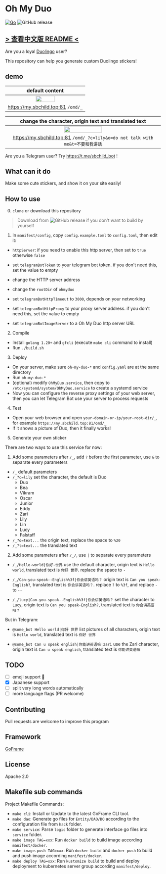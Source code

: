 # Oh My Duo

[![Go](https://github.com/sb-child/OhMyDuo/actions/workflows/go.yml/badge.svg)](https://github.com/sb-child/OhMyDuo/actions/workflows/go.yml) ![GitHub release](https://img.shields.io/github/v/release/sb-child/OhMyDuo)

## [> 查看中文版 README <](../../README.MD)

Are you a loyal [Duolingo](https://duolingo.com/) user?

This repository can help you generate custom Duolingo stickers!

## demo

|                           default content                            |
| :------------------------------------------------------------------: |
| <img src="https://my.sbchild.top:81/omd/_?x=fj32j340if" width="50%"> |
|                  https://my.sbchild.top:81 `/omd/_`                  |

|                                  change the character, origin text and translated text                                   |
| :----------------------------------------------------------------------------------------------------------------------: |
| <img src="https://my.sbchild.top:81/omd/_?c=lily&o=do%20not%20talk%20with%20me&t=不要和我讲话&x=fyufyudtry" width="50%"> |
|                      https://my.sbchild.top:81 `/omd/_?c=lily&o=do not talk with me&t=不要和我讲话`                      |

Are you a Telegram user? Try <https://t.me/sbchild_bot> !

## What can it do

Make some cute stickers, and show it on your site easily!

## How to use

0. `clone` or download this repository

> Download from ![GitHub release](https://img.shields.io/github/v/release/sb-child/OhMyDuo) if you don't want to build by yourself

1. In `manifest/config`, copy `config.example.toml` to `config.toml`, then edit it:

- `httpServer`: if you need to enable this http server, then set to `true` otherwise `false`
- set `telegramBotToken` to your telegram bot token. if you don't need this, set the value to empty

- change the HTTP server address
- change the `rootDir` of `ohmyduo`

- set `telegramBotHttpTimeout` to `3000`, depends on your networking
- set `telegramBotHttpProxy` to your proxy server address. if you don't need this, set the value to empty
- set `telegramBotImageServer` to a Oh My Duo http server URL

2. Compile

- Install `golang 1.20+` and `gfcli` (execute `make cli` command to install)
- Run `./build.sh`

3. Deploy

- On your server, make sure `oh-my-duo-*` and `config.yaml` are at the same directory
- Run `oh-my-duo-*`
- (optional) modify `OhMyDuo.service`, then copy to `/etc/systemd/system/OhMyDuo.service` to create a systemd service
- Now you can configure the reverse proxy settings of your web server, then you can let Telegram Bot use your server to process requests

4. Test

- Open your web browser and open `your-domain-or-ip/your-root-dir/_`, for example `https://my.sbchild.top:81/omd/_`
- If it shows a picture of Duo, then it finally works!

5. Generate your own sticker

There are two ways to use this service for now:

1. Add some parameters after `/_`, add `?` before the first parameter, use `&` to separate every parameters

- `/_` default parameters
- `/_?c=lily` set the character, the default is Duo
  - Duo
  - Bea
  - Vikram
  - Oscar
  - Junior
  - Eddy
  - Zari
  - Lily
  - Lin
  - Lucy
  - Falstaff
- `/_?o=text...` the origin text, replace the space to `%20`
- `/_?t=text...` the translated text

2. Add some parameters after `/_/`, use `|` to separate every parameters

- `/_/Hello-world|你好-世界` use the default character, origin text is `Hello world`, translated text is `你好 世界`. replace the space to `-`

- `/_/Can-you-speak--English%3f|你会讲英语吗？` origin text is `Can you speak-English?`, translated text is `你会讲英语吗？`. replace `?` to `%3f`, and replace `-` to `--`

- `/_/lucy|Can-you-speak--English%3f|你会讲英语吗？` set the character to `Lucy`, origin text is `Can you speak-English?`, translated text is `你会讲英语吗？`

But in Telegram:

- `@some_bot Hello world|你好 世界` list pictures of all characters, origin text is `Hello world`, translated text is `你好 世界`

- `@some_bot Can u speak english|你能讲英语嘛|zari` use the Zari character, origin text is `Can u speak english`, translated text is `你能讲英语嘛`

## TODO

- [ ] emoji support 🙂
- [x] Japanese support
- [ ] split very long words automatically
- [ ] more language flags (PR welcome)

## Contributing

Pull requests are welcome to improve this program

## Framework

[GoFrame](https://goframe.org)

## License

Apache 2.0

## Makefile sub commands

Project Makefile Commands:

- `make cli`: Install or Update to the latest GoFrame CLI tool.
- `make dao`: Generate go files for `Entity/DAO/DO` according to the configuration file from `hack` folder.
- `make service`: Parse `logic` folder to generate interface go files into `service` folder.
- `make image TAG=xxx`: Run `docker build` to build image according `manifest/docker`.
- `make image.push TAG=xxx`: Run `docker build` and `docker push` to build and push image according `manifest/docker`.
- `make deploy TAG=xxx`: Run `kustomize build` to build and deploy deployment to kubernetes server group according `manifest/deploy`.
